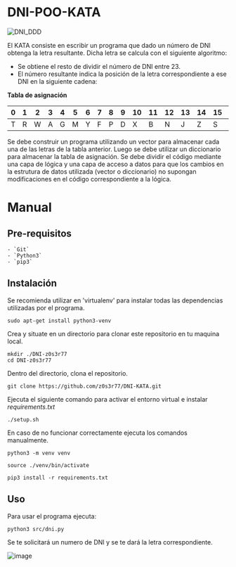 # DNI-POO-KATA
![DNI_DDD](https://user-images.githubusercontent.com/80277545/212742395-296e74d5-1fdc-4c45-961e-dc3b2340e0c8.jpg)

El KATA consiste en escribir un programa que dado un número de DNI obtenga la letra resultante. Dicha letra se calcula con el siguiente algoritmo:

- Se obtiene el resto de dividir el número de DNI entre 23.
- El número resultante indica la posición de la letra correspondiente a ese DNI en la siguiente cadena:


__Tabla de asignación__

| 0 | 1 | 2 | 3 | 4 | 5 | 6 | 7 | 8 | 9 | 10 | 11 | 12 | 13 | 14 | 15 | 16 | 17 | 18 | 19 | 20 | 21 | 22 |
| --- | --- | --- | --- | --- | --- | --- | --- | --- | --- | --- | --- | --- | --- | --- | --- | --- | --- | --- | --- | --- | --- | --- | 
| T | R | W | A | G | M | Y | F | P | D | X | B | N | J | Z | S | Q | V | H | L | C | K | E |


Se debe construir un programa utilizando un vector para almacenar cada una de las letras de la tabla anterior. Luego se debe utilizar un diccionario para almacenar la tabla de asignación. Se debe dividir el código mediante una capa de lógica y una capa de acceso a datos para que los cambios en la estrutura de datos utilizada (vector o diccionario) no supongan modificaciones en el código correspondiente a la lógica.

# Manual
## Pre-requisitos

    - `Git`
    - `Python3`
    - `pip3`

## Instalación
Se recomienda utilizar en 'virtualenv' para instalar todas las dependencias utilizadas por el programa.

```
sudo apt-get install python3-venv
```
Crea y situate en un directorio para clonar este repositorio en tu maquina local.

```
mkdir ./DNI-z0s3r77
cd DNI-z0s3r77
```

Dentro del directorio, clona el repositorio.
```
git clone https://github.com/z0s3r77/DNI-KATA.git
```

Ejecuta el siguiente comando para activar el entorno virtual e instalar *requirements.txt*
```
./setup.sh
```

En caso de no funcionar correctamente ejecuta los comandos manualmente.

```
python3 -m venv venv

source ./venv/bin/activate

pip3 install -r requirements.txt
```

## Uso

Para usar el programa ejecuta:

```
python3 src/dni.py
```

Se te solicitará un numero de DNI y se te dará la letra correspondiente.

![image](https://user-images.githubusercontent.com/80277545/210390609-754ff8f9-0099-49b3-8f6c-8eb25c602889.png)

